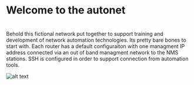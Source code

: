 # Welcome to the autonet <h1>
Behold this fictional network put together to support training and development of network automation technologies. Its pretty bare bones to start with. Each router has a default configuraiton with one managment IP address connected via an out of band managment network to the NMS stations. SSH is configured in order to support connection from automation tools.  


 
 ![alt text](https://raw.githubusercontent.com/lexicos/NetSuto/master/topology.jpg)
